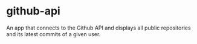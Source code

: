# github-api
An app that connects to the Github API and displays all public repositories and its latest commits of a given user.

